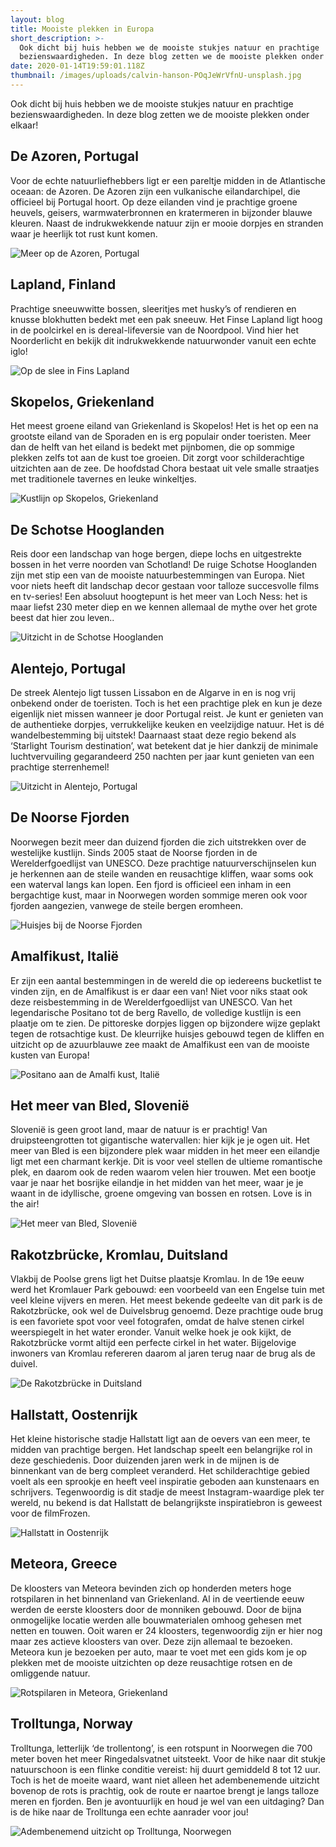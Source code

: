 ```yaml
---
layout: blog
title: Mooiste plekken in Europa
short_description: >-
  Ook dicht bij huis hebben we de mooiste stukjes natuur en prachtige
  bezienswaardigheden. In deze blog zetten we de mooiste plekken onder elkaar!
date: 2020-01-14T19:59:01.118Z
thumbnail: /images/uploads/calvin-hanson-POqJeWrVfnU-unsplash.jpg
---
```

Ook dicht bij huis hebben we de mooiste stukjes natuur en prachtige bezienswaardigheden. In deze blog zetten we de mooiste plekken onder elkaar!



## De Azoren, Portugal

Voor de echte natuurliefhebbers ligt er een pareltje midden in de Atlantische oceaan: de Azoren. De Azoren zijn een vulkanische eilandarchipel, die officieel bij Portugal hoort. Op deze eilanden vind je prachtige groene heuvels, geisers, warmwaterbronnen en kratermeren in bijzonder blauwe kleuren. Naast de indrukwekkende natuur zijn er mooie dorpjes en stranden waar je heerlijk tot rust kunt komen.

![Meer op de Azoren, Portugal](https://lh3.googleusercontent.com/KxmZXEE72OBVHoAtRLWSQ2l9eDhNcKbfBV2mqexn5JrHA_1ZJ07CU1eNm0nX57LvMnbMJ_8xtXGIzPWm0wz8oR0hbtAEZmis_jY5AdIgu_b2i0k9ovNXngna24MNJryoMf53lRoV "Meer op de Azoren, Portugal")

## Lapland, Finland

Prachtige sneeuwwitte bossen, sleeritjes met husky’s of rendieren en knusse blokhutten bedekt met een pak sneeuw. Het Finse Lapland ligt hoog in de poolcirkel en is dereal-lifeversie van de Noordpool. Vind hier het Noorderlicht en bekijk dit indrukwekkende natuurwonder vanuit een echte iglo!

![Op de slee in Fins Lapland](https://lh6.googleusercontent.com/ZGFKmPgwWp46WpMNjcHduAMuzNVBWwArbT3_zI4KY7d8yIPbZBWqJ7fhzC3a15Ngc0JYrBE_elHYUxAkreGwqtP4WBIDElgkaaOxilVSBY1_IUFGuluQywYO47ZyB0ugv0XMpBet "Op de slee in Fins Lapland")

## Skopelos, Griekenland

Het meest groene eiland van Griekenland is Skopelos! Het is het op een na grootste eiland van de Sporaden en is erg populair onder toeristen. Meer dan de helft van het eiland is bedekt met pijnbomen, die op sommige plekken zelfs tot aan de kust toe groeien. Dit zorgt voor schilderachtige uitzichten aan de zee. De hoofdstad Chora bestaat uit vele smalle straatjes met traditionele tavernes en leuke winkeltjes.

![Kustlijn op Skopelos, Griekenland](https://lh4.googleusercontent.com/ULc1fAv1ZaYIgnVd9rsoBU8hrbQjd3GMKGX8MT-qHB6C0fOmZtRUzfs6_lYXs1YEn_Xp7ugFhxFMAoznurGs0p5UvjV5Cn4h1glpsO2fA3IsYkAPS3v5bULaWZ6mYbEIEmIbYBpr "Kustlijn op Skopelos, Griekenland")

## De Schotse Hooglanden

Reis door een landschap van hoge bergen, diepe lochs en uitgestrekte bossen in het verre noorden van Schotland! De ruige Schotse Hooglanden zijn met stip een van de mooiste natuurbestemmingen van Europa. Niet voor niets heeft dit landschap decor gestaan voor talloze succesvolle films en tv-series! Een absoluut hoogtepunt is het meer van Loch Ness: het is maar liefst 230 meter diep en we kennen allemaal de mythe over het grote beest dat hier zou leven..

![Uitzicht in de Schotse Hooglanden](https://lh3.googleusercontent.com/xG13r5LZ_shokWvY132sBb3CwUM8W1LYRjxbKVstV7BENOqIAMjrrBhyOkx0Myu0f3ReoWFJJofAfTuoZ6Vn03yHqn_v29A0oZGJC8bBfsHxOLpQHa72GjtznS5VOeV-zV0gRGTn "Uitzicht in de Schotse Hooglanden")

## Alentejo, Portugal

De streek Alentejo ligt tussen Lissabon en de Algarve in en is nog vrij onbekend onder de toeristen. Toch is het een prachtige plek en kun je deze eigenlijk niet missen wanneer je door Portugal reist. Je kunt er genieten van de authentieke dorpjes, verrukkelijke keuken en veelzijdige natuur. Het is dé wandelbestemming bij uitstek! Daarnaast staat deze regio bekend als ‘Starlight Tourism destination’, wat betekent dat je hier dankzij de minimale luchtvervuiling gegarandeerd 250 nachten per jaar kunt genieten van een prachtige sterrenhemel!

![Uitzicht in Alentejo, Portugal](https://lh5.googleusercontent.com/9kcRopzq3_Hzda7pCrF-3DH0y7IqrvmIOmwFPiPgkFhX7FuWaH3rPgAp0rviZ3Cz5JSh7mwCT0TfFLlW2QX5QFBImoxAwN4Gbp1Iwx2eFTQSm9ZzZikA6BlGmOwyZcX49SJTi1Y9 "Uitzicht in Alentejo, Portugal")

## De Noorse Fjorden

Noorwegen bezit meer dan duizend fjorden die zich uitstrekken over de westelijke kustlijn. Sinds 2005 staat de Noorse fjorden in de Werelderfgoedlijst van UNESCO. Deze prachtige natuurverschijnselen kun je herkennen aan de steile wanden en reusachtige kliffen, waar soms ook een waterval langs kan lopen. Een fjord is officieel een inham in een bergachtige kust, maar in Noorwegen worden sommige meren ook voor fjorden aangezien, vanwege de steile bergen eromheen.

![Huisjes bij de Noorse Fjorden](https://lh3.googleusercontent.com/Tv7NQtVXivCuDKwYDIbXhafUjSLJ13yKP5IB05o49mugAIyWEw46tscT-VjAsn61Vfuxfkqq-mdbtvAWjHZYOXOFF4SyoQ9fr-O7WyXGekei1jMhl7FUIhdoXtf2Xi-zgoD1CnhK "Huisjes bij de Noorse Fjorden")

## Amalfikust, Italië

Er zijn een aantal bestemmingen in de wereld die op iedereens bucketlist te vinden zijn, en de Amalfikust is er daar een van! Niet voor niks staat ook deze reisbestemming in de Werelderfgoedlijst van UNESCO. Van het legendarische Positano tot de berg Ravello, de volledige kustlijn is een plaatje om te zien. De pittoreske dorpjes liggen op bijzondere wijze geplakt tegen de rotsachtige kust. De kleurrijke huisjes gebouwd tegen de kliffen en uitzicht op de azuurblauwe zee maakt de Amalfikust een van de mooiste kusten van Europa!

![Positano aan de Amalfi kust, Italië](https://lh5.googleusercontent.com/hAGGUWFrFVBoqYAIntb1ywnOwh6Py4Nn1ac1Cr2pXVEcnwFRANNOam2To4H1GKyZb_dkGHYH5GBQIQSSt0V3HNYATlBShzw-H-H5IoIOKEcjLCDuCzX8tUXyM8FF6LA0KnenGhJE "Positano aan de Amalfi kust, Italië")

## Het meer van Bled, Slovenië

Slovenië is geen groot land, maar de natuur is er prachtig! Van druipsteengrotten tot gigantische watervallen: hier kijk je je ogen uit. Het meer van Bled is een bijzondere plek waar midden in het meer een eilandje ligt met een charmant kerkje. Dit is voor veel stellen de ultieme romantische plek, en daarom ook de reden waarom velen hier trouwen. Met een bootje vaar je naar het bosrijke eilandje in het midden van het meer, waar je je waant in de idyllische, groene omgeving van bossen en rotsen. Love is in the air!

![Het meer van Bled, Slovenië](https://lh4.googleusercontent.com/c21ECZWnWz6u-_1vAIeRXgrKbdS9F_W8YYNzTQ1FcNLc83zLFbblzT4Ol5S87xRufoYGPS_X_-WDvEKM1uNUIcPTaLMV0zYL7Vq0Sq__dVJq4aJ5AeWV6J6BFzEGpjHeb6IPpd3N "Het meer van Bled, Slovenië")

## Rakotzbrücke, Kromlau, Duitsland

Vlakbij de Poolse grens ligt het Duitse plaatsje Kromlau. In de 19e eeuw werd het Kromlauer Park gebouwd: een voorbeeld van een Engelse tuin met veel kleine vijvers en meren. Het meest bekende gedeelte van dit park is de Rakotzbrücke, ook wel de Duivelsbrug genoemd. Deze prachtige oude brug is een favoriete spot voor veel fotografen, omdat de halve stenen cirkel weerspiegelt in het water eronder. Vanuit welke hoek je ook kijkt, de Rakotzbrücke vormt altijd een perfecte cirkel in het water. Bijgelovige inwoners van Kromlau refereren daarom al jaren terug naar de brug als de duivel.

![De Rakotzbrücke in Duitsland](https://lh5.googleusercontent.com/ilXKn4Q1a8Sw5_koB7TU-4QzGMTeWwPEgInupMjQaU0yB8tmZs1-6HXLLd7CDU7sexHQRWOu6ysN035fGe_jdMxZhLy5evWSy-eBF5_Ad7qbEZmERA4YCDuQ2WWlUqJfmGOMpOoD "De Rakotzbrücke in Duitsland")

## Hallstatt, Oostenrijk

Het kleine historische stadje Hallstatt ligt aan de oevers van een meer, te midden van prachtige bergen. Het landschap speelt een belangrijke rol in deze geschiedenis. Door duizenden jaren werk in de mijnen is de binnenkant van de berg compleet veranderd. Het schilderachtige gebied voelt als een sprookje en heeft veel inspiratie geboden aan kunstenaars en schrijvers. Tegenwoordig is dit stadje de meest Instagram-waardige plek ter wereld, nu bekend is dat Hallstatt de belangrijkste inspiratiebron is geweest voor de filmFrozen.

![Hallstatt in Oostenrijk](https://lh3.googleusercontent.com/uON7E-CkOiN_1NOfOMP1MHKRD5zUg_HmbxOzkaZ1SVcvXIXQi3eK9pAdgfILH9eIfTl57nzpxWoOG-JltjRCxFa6y8iCGzHG5G8mK_dZ7-Rt3271beJIdgR_7McXatO8cRn2Hfga "Hallstatt in Oostenrijk")

## Meteora, Greece

De kloosters van Meteora bevinden zich op honderden meters hoge rotspilaren in het binnenland van Griekenland. Al in de veertiende eeuw werden de eerste kloosters door de monniken gebouwd. Door de bijna onmogelijke locatie werden alle bouwmaterialen omhoog gehesen met netten en touwen. Ooit waren er 24 kloosters, tegenwoordig zijn er hier nog maar zes actieve kloosters van over. Deze zijn allemaal te bezoeken. Meteora kun je bezoeken per auto, maar te voet met een gids kom je op plekken met de mooiste uitzichten op deze reusachtige rotsen en de omliggende natuur.

![Rotspilaren in Meteora, Griekenland](https://lh3.googleusercontent.com/nlGs1GQPHZHquta4brY-2koAYVAq4FT9BByJI5BB8QM-4zi_QpFnVBIRb0F8utFe_88xLPYf2i4RxUG4FVD_X5XMjPtHacoY5fyQ2-DhmKt6Y33fvn_v-L8sqYLrAo4BVgFJtqve "Rotspilaren in Meteora, Griekenland")

## Trolltunga, Norway

Trolltunga, letterlijk ‘de trollentong’, is een rotspunt in Noorwegen die 700 meter boven het meer Ringedalsvatnet uitsteekt. Voor de hike naar dit stukje natuurschoon is een flinke conditie vereist: hij duurt gemiddeld 8 tot 12 uur. Toch is het de moeite waard, want niet alleen het adembenemende uitzicht bovenop de rots is prachtig, ook de route er naartoe brengt je langs talloze meren en fjorden. Ben je avontuurlijk en houd je wel van een uitdaging? Dan is de hike naar de Trolltunga een echte aanrader voor jou!

![Adembenemend uitzicht op Trolltunga, Noorwegen](https://lh6.googleusercontent.com/w3rnuZTEIo2coZhmeFQqksynZSs6LOSX2qZ7Tz-yiK9FgxRQ-pG8SyyHPumzl11eSzaTg_jGErK5JNWe0bTGWvu1mBrpnUiuLP10AsHvZh9dpx3iHuUKpw4PeTgOcBi1d8PKfS5G "Adembenemend uitzicht op Trolltunga, Noorwegen")

